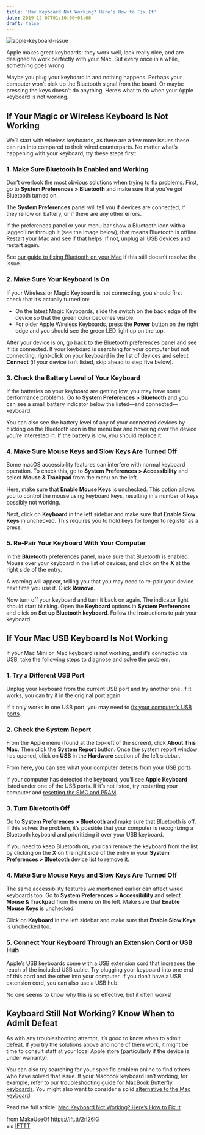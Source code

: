 ```yaml
---
title: 'Mac Keyboard Not Working? Here’s How to Fix It'
date: 2019-12-07T01:10:00+01:00
draft: false
---
```


![apple-keyboard-issue](https://static.makeuseof.com/wp-content/uploads/2015/08/apple-keyboard-issue.jpg)

Apple makes great keyboards: they work well, look really nice, and are designed to work perfectly with your Mac. But every once in a while, something goes wrong.

Maybe you plug your keyboard in and nothing happens. Perhaps your computer won’t pick up the Bluetooth signal from the board. Or maybe pressing the keys doesn’t do anything. Here’s what to do when your Apple keyboard is not working.

If Your Magic or Wireless Keyboard Is Not Working
-------------------------------------------------

We’ll start with wireless keyboards, as there are a few more issues these can run into compared to their wired counterparts. No matter what’s happening with your keyboard, try these steps first:

### 1\. Make Sure Bluetooth Is Enabled and Working

Don’t overlook the most obvious solutions when trying to fix problems. First, go to **System Preferences > Bluetooth** and make sure that you’ve got Bluetooth turned on.

The **System Preferences** panel will tell you if devices are connected, if they’re low on battery, or if there are any other errors.

If the preferences panel or your menu bar show a Bluetooth icon with a jagged line through it (see the image below), that means Bluetooth is offline. Restart your Mac and see if that helps. If not, unplug all USB devices and restart again.

See [our guide to fixing Bluetooth on your Mac](//www.makeuseof.com/tag/fix-bluetooth-not-available-mac/) if this still doesn’t resolve the issue.

### 2\. Make Sure Your Keyboard Is On

If your Wireless or Magic Keyboard is not connecting, you should first check that it’s actually turned on:

*   On the latest Magic Keyboards, slide the switch on the back edge of the device so that the green color becomes visible.
*   For older Apple Wireless Keyboards, press the **Power** button on the right edge and you should see the green LED light up on the top.

After your device is on, go back to the Bluetooth preferences panel and see if it’s connected. If your keyboard is searching for your computer but not connecting, right-click on your keyboard in the list of devices and select **Connect** (if your device isn’t listed, skip ahead to step five below).

### 3\. Check the Battery Level of Your Keyboard

If the batteries on your keyboard are getting low, you may have some performance problems. Go to **System Preferences > Bluetooth** and you can see a small battery indicator below the listed—and connected—keyboard.

You can also see the battery level of any of your connected devices by clicking on the Bluetooth icon in the menu bar and hovering over the device you’re interested in. If the battery is low, you should replace it.

### 4\. Make Sure Mouse Keys and Slow Keys Are Turned Off

Some macOS accessibility features can interfere with normal keyboard operation. To check this, go to **System Preferences > Accessibility** and select **Mouse & Trackpad** from the menu on the left.

Here, make sure that **Enable Mouse Keys** is unchecked. This option allows you to control the mouse using keyboard keys, resulting in a number of keys possibly not working.

Next, click on **Keyboard** in the left sidebar and make sure that **Enable Slow Keys** in unchecked. This requires you to hold keys for longer to register as a press.

### 5\. Re-Pair Your Keyboard With Your Computer

In the **Bluetooth** preferences panel, make sure that Bluetooth is enabled. Mouse over your keyboard in the list of devices, and click on the **X** at the right side of the entry.

A warning will appear, telling you that you may need to re-pair your device next time you use it. Click **Remove**.

Now turn off your keyboard and turn it back on again. The indicator light should start blinking. Open the **Keyboard** options in **System Preferences** and click on **Set up Bluetooth keyboard**. Follow the instructions to pair your keyboard.

If Your Mac USB Keyboard Is Not Working
---------------------------------------

If your Mac Mini or iMac keyboard is not working, and it’s connected via USB, take the following steps to diagnose and solve the problem.

### 1\. Try a Different USB Port

Unplug your keyboard from the current USB port and try another one. If it works, you can try it in the original port again.

If it only works in one USB port, you may need to [fix your computer’s USB ports](//www.makeuseof.com/tag/dead-usb-port-heres-how-to-diagnose-and-fix-it/).

### 2\. Check the System Report

From the Apple menu (found at the top-left of the screen), click **About This Mac**. Then click the **System Report** button. Once the system report window has opened, click on **USB** in the **Hardware** section of the left sidebar.

From here, you can see what your computer detects from your USB ports.

If your computer has detected the keyboard, you’ll see **Apple Keyboard** listed under one of the USB ports. If it’s not listed, try restarting your computer and [resetting the SMC and PRAM](//www.makeuseof.com/tag/reset-macs-smc-pram/).

### 3\. Turn Bluetooth Off

Go to **System Preferences > Bluetooth** and make sure that Bluetooth is off. If this solves the problem, it’s possible that your computer is recognizing a Bluetooth keyboard and prioritizing it over your USB keyboard.

If you need to keep Bluetooth on, you can remove the keyboard from the list by clicking on the **X** on the right side of the entry in your **System Preferences > Bluetooth** device list to remove it.

### 4\. Make Sure Mouse Keys and Slow Keys Are Turned Off

The same accessibility features we mentioned earlier can affect wired keyboards too. Go to **System Preferences > Accessibility** and select **Mouse & Trackpad** from the menu on the left. Make sure that **Enable Mouse Keys** is unchecked.

Click on **Keyboard** in the left sidebar and make sure that **Enable Slow Keys** is unchecked too.

### 5\. Connect Your Keyboard Through an Extension Cord or USB Hub

Apple’s USB keyboards come with a USB extension cord that increases the reach of the included USB cable. Try plugging your keyboard into one end of this cord and the other into your computer. If you don’t have a USB extension cord, you can also use a USB hub.

No one seems to know why this is so effective, but it often works!

Keyboard Still Not Working? Know When to Admit Defeat
-----------------------------------------------------

As with any troubleshooting attempt, it’s good to know when to admit defeat. If you try the solutions above and none of them work, it might be time to consult staff at your local Apple store (particularly if the device is under warranty).

You can also try searching for your specific problem online to find others who have solved that issue. If your Macbook keyboard isn’t working, for example, refer to our [troubleshooting guide for MacBook Butterfly keyboards](//www.makeuseof.com/tag/macbook-keyboard-fix-keys/). You might also want to consider a solid [alternative to the Mac keyboard](//www.makeuseof.com/tag/apples-official-keyboard-best-choice-mac/).

Read the full article: [Mac Keyboard Not Working? Here’s How to Fix It](https://www.makeuseof.com/tag/trouble-apple-keyboard-heres-fix/)

  
  
from MakeUseOf https://ift.tt/2rl26lG  
via [IFTTT](https://ifttt.com/?ref=da&site=blogger)